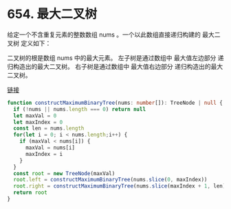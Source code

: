 # 654. 最大二叉树

给定一个不含重复元素的整数数组 nums 。一个以此数组直接递归构建的 最大二叉树 定义如下：

二叉树的根是数组 nums 中的最大元素。
左子树是通过数组中 最大值左边部分 递归构造出的最大二叉树。
右子树是通过数组中 最大值右边部分 递归构造出的最大二叉树。

[链接](https://leetcode-cn.com/problems/maximum-binary-tree/)

```ts
function constructMaximumBinaryTree(nums: number[]): TreeNode | null {
  if (!nums || nums.length === 0) return null
  let maxVal = 0
  let maxIndex = 0
  const len = nums.length
  for(let i = 0; i < nums.length;i++) {
    if (maxVal < nums[i]) {
      maxVal = nums[i]
      maxIndex = i
    }
  }
  const root = new TreeNode(maxVal)
  root.left = constructMaximumBinaryTree(nums.slice(0, maxIndex))
  root.right = constructMaximumBinaryTree(nums.slice(maxIndex + 1, len))
  return root
}
```
